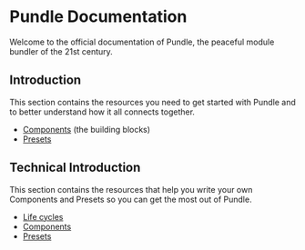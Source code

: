 # Pundle Documentation

Welcome to the official documentation of Pundle, the peaceful module bundler of the 21st century.

## Introduction

This section contains the resources you need to get started with Pundle and to better understand how it all connects together.

- [Components](./introduction/components.md) (the building blocks)
- [Presets](./introduction/presets.md)

## Technical Introduction

This section contains the resources that help you write your own Components and Presets so you can get the most out of Pundle.

- [Life cycles](./technical/lifecycles.md)
- [Components](./technical/components.md)
- [Presets](./technical/presets.md)
